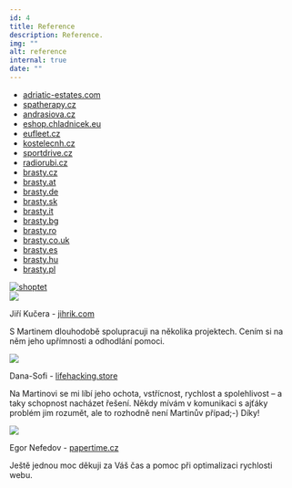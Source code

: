 ```yaml
---
id: 4
title: Reference
description: Reference.
img: ""
alt: reference
internal: true
date: ""
---
```


<div class="row testimonial">


<div class="col-12 mt-3">
  <ul class="ul-two-columns">
        <li><a target="_blank" href="https://www.adriatic-estates.com">adriatic-estates.com</a></li>
     <li><a target="_blank" href="https://www.spatherapy.cz">spatherapy.cz</a></li>
      <li><a target="_blank" href="http://www.andrasiova.cz">andrasiova.cz</a></li>
    <li><a target="_blank" href="http://eshop.chladnicek.eu">eshop.chladnicek.eu</a></li>
    <li><a target="_blank" href="http://www.eufleet.cz/">eufleet.cz</a></li>
    <li><a target="_blank" href="http://www.kostelecnh.cz">kostelecnh.cz</a></li>
    <li><a target="_blank" href="https://www.sportdrive.cz">sportdrive.cz</a></li>
    <li><a target="_blank" href="https://www.radiorubi.cz">radiorubi.cz</a></li>
    <li><a target="_blank" href="http://www.brasty.cz">brasty.cz</a></li>
    <li><a target="_blank" href="http://www.brasty.at">brasty.at</a></li>
    <li><a target="_blank" href="http://www.brasty.de">brasty.de</a></li>
    <li><a target="_blank" href="http://www.brasty.sk">brasty.sk</a></li>
    <li><a target="_blank" href="http://www.brasty.it">brasty.it</a></li>
    <li><a target="_blank" href="http://www.brasty.bg">brasty.bg</a></li>
    <li><a target="_blank" href="http://www.brasty.ro">brasty.ro</a></li>
    <li><a target="_blank" href="http://www.brasty.co.uk">brasty.co.uk</a></li>
    <li><a target="_blank" href="http://www.brasty.es">brasty.es</a></li>
    <li><a target="_blank" href="http://www.brasty.hu">brasty.hu</a></li>
    <li><a target="_blank" href="http://www.brasty.pl">brasty.pl</a></li>
  </ul>
</div>


<div class="col-12 mb-3">
  <a target="_blank" rel="noreferrer" href="https://partneri.shoptet.cz/profesionalove/andrasi-martin/ "><img src="/img/shoptet/shoptet-partner.png" alt="shoptet" class="img-fluid mt-4"></a>
</div>


<div class="col-12 mt-4">

  <div class="words"> 
    <div class="left">
      <div class="img-container">
        <img src="/img/reference/kucera.jpg"/>
       </div>
    </div>
    <div class="right">
      <p class="name"> Jiří Kučera - <a target="_blank" href="http://www.jihrik.com">jihrik.com</a></p>
      <p>S Martinem dlouhodobě spolupracuji na několika projektech. Cením si na něm jeho upřímnosti a odhodlání pomoci.</p>
    </div>
  </div>

   <div class="words"> 
    <div class="left">
     <div class="img-container">
        <img src="/img/reference/woman.png"/>
       </div>
    </div>
    <div class="right">
      <p class="name"> Dana-Sofi - <a target="_blank" href="https://www.lifehacking.store">lifehacking.store</a></p>
      <p>Na Martinovi se mi líbí jeho ochota, vstřícnost, rychlost a spolehlivost – a taky schopnost nacházet řešení. Někdy mívám v komunikaci s ajťáky problém jim rozumět, ale to rozhodně není Martinův případ;-) Díky!</p>
    </div>
  </div>

  <div class="words"> 
    <div class="left">
        <div class="img-container">
          <img src="/img/reference/nefedov.jpg"/>
       </div>
    </div>
    <div class="right">
      <p class="name"> Egor Nefedov - <a target="_blank" href="https://www.papertime.cz">papertime.cz</a></p>
      <p>Ještě jednou moc děkuji za Váš čas a pomoc při optimalizaci rychlosti webu.</p>
    </div>
  </div>

</div>

</div>
